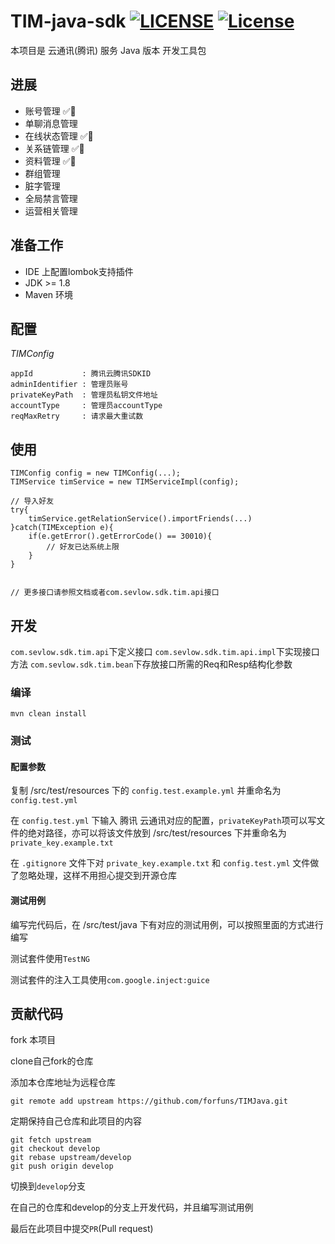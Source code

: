 # TIM-java-sdk [![LICENSE](https://img.shields.io/badge/License-Anti%20996-blue.svg)](https://github.com/996icu/996.ICU/blob/master/LICENSE) [![License](https://img.shields.io/badge/License-Apache%202.0-blue.svg)](https://opensource.org/licenses/Apache-2.0)

本项目是 云通讯(腾讯) 服务 Java 版本 开发工具包

## 进展

- 账号管理 ✅💯
- 单聊消息管理 
- 在线状态管理 ✅💯
- 关系链管理  ✅💯
- 资料管理 ✅💯
- 群组管理
- 脏字管理
- 全局禁言管理
- 运营相关管理

## 准备工作

- IDE 上配置lombok支持插件
- JDK >= 1.8
- Maven 环境

## 配置
*TIMConfig*
```
appId           : 腾讯云腾讯SDKID
adminIdentifier : 管理员账号
privateKeyPath  : 管理员私钥文件地址
accountType     : 管理员accountType
reqMaxRetry     : 请求最大重试数
```

## 使用
```
TIMConfig config = new TIMConfig(...);
TIMService timService = new TIMServiceImpl(config);

// 导入好友
try{
    timService.getRelationService().importFriends(...)
}catch(TIMException e){
    if(e.getError().getErrorCode() == 30010){
        // 好友已达系统上限
    }
}


// 更多接口请参照文档或者com.sevlow.sdk.tim.api接口
```

## 开发
`com.sevlow.sdk.tim.api`下定义接口
`com.sevlow.sdk.tim.api.impl`下实现接口方法
`com.sevlow.sdk.tim.bean`下存放接口所需的Req和Resp结构化参数

### 编译
```
mvn clean install
```

### 测试

#### 配置参数
复制 /src/test/resources 下的 `config.test.example.yml` 并重命名为 `config.test.yml`

在 `config.test.yml` 下输入 腾讯 云通讯对应的配置，`privateKeyPath`项可以写文件的绝对路径，亦可以将该文件放到 /src/test/resources 下并重命名为`private_key.example.txt`

在 `.gitignore` 文件下对 `private_key.example.txt` 和 `config.test.yml` 文件做了忽略处理，这样不用担心提交到开源仓库

#### 测试用例

编写完代码后，在 /src/test/java 下有对应的测试用例，可以按照里面的方式进行编写

测试套件使用`TestNG`

测试套件的注入工具使用`com.google.inject:guice`

## 贡献代码

fork 本项目

clone自己fork的仓库

添加本仓库地址为远程仓库
```shell
git remote add upstream https://github.com/forfuns/TIMJava.git
```

定期保持自己仓库和此项目的内容

```shell
git fetch upstream
git checkout develop
git rebase upstream/develop
git push origin develop

```

切换到`develop`分支

在自己的仓库和develop的分支上开发代码，并且编写测试用例

最后在此项目中提交`PR`(Pull request)
